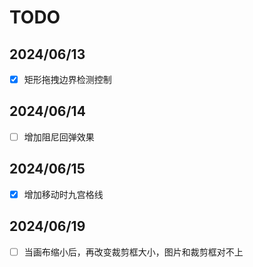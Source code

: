 # TODO

## 2024/06/13

- [x] 矩形拖拽边界检测控制

## 2024/06/14

- [ ] 增加阻尼回弹效果

## 2024/06/15

- [x] 增加移动时九宫格线

## 2024/06/19

- [ ] 当画布缩小后，再改变裁剪框大小，图片和裁剪框对不上
